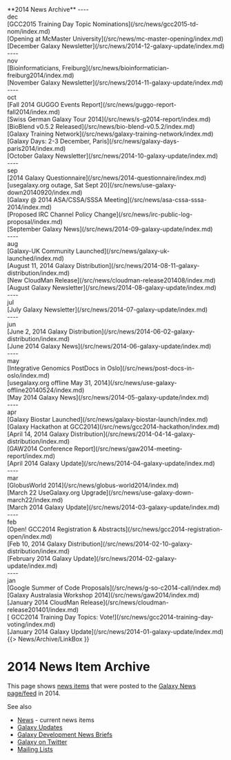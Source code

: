 <div class='linkbox'>
**2014 News Archive**
----
<div class='right'>dec</div>
[GCC2015 Training Day Topic Nominations](/src/news/gcc2015-td-nom/index.md)<br />
[Opening at McMaster University](/src/news/mc-master-opening/index.md)<br />
[December Galaxy Newsletter](/src/news/2014-12-galaxy-update/index.md)<br />
----
<div class='right'>nov</div>
[Bioinformaticians, Freiburg](/src/news/bioinformatician-freiburg2014/index.md)<br />
[November Galaxy Newsletter](/src/news/2014-11-galaxy-update/index.md)<br />
----
<div class='right'>oct</div>
[Fall 2014 GUGGO Events Report](/src/news/guggo-report-fall2014/index.md)<br />
[Swiss German Galaxy Tour 2014](/src/news/s-g2014-report/index.md)<br />
[BioBlend v0.5.2 Released](/src/news/bio-blend-v0.5.2/index.md)<br />
[Galaxy Training Network](/src/news/galaxy-training-network/index.md)<br />
[Galaxy Days: 2-3 December, Paris](/src/news/galaxy-days-paris2014/index.md)<br />
[October Galaxy Newsletter](/src/news/2014-10-galaxy-update/index.md)<br />
----
<div class='right'>sep</div>
[2014 Galaxy Questionnaire](/src/news/2014-questionnaire/index.md)<br />
[usegalaxy.org outage, Sat Sept 20](/src/news/use-galaxy-down20140920/index.md)<br />
[Galaxy @ 2014 ASA/CSSA/SSSA Meeting](/src/news/asa-cssa-sssa-2014/index.md)<br />
[Proposed IRC Channel Policy Change](/src/news/irc-public-log-proposal/index.md)<br />
[September Galaxy News](/src/news/2014-09-galaxy-update/index.md)<br />
----
<div class='right'>aug</div>
[Galaxy-UK Community Launched](/src/news/galaxy-uk-launched/index.md)<br />
[August 11, 2014 Galaxy Distribution](/src/news/2014-08-11-galaxy-distribution/index.md)<br />
[New CloudMan Release](/src/news/cloudman-release201408/index.md)<br />
[August Galaxy Newsletter](/src/news/2014-08-galaxy-update/index.md)<br />
----
<div class='right'>jul</div>
[July Galaxy Newsletter](/src/news/2014-07-galaxy-update/index.md)<br />
----
<div class='right'>jun</div>
[June 2, 2014 Galaxy Distribution](/src/news/2014-06-02-galaxy-distribution/index.md)<br />
[June 2014 Galaxy News](/src/news/2014-06-galaxy-update/index.md)<br />
----
<div class='right'>may</div>
[Integrative Genomics PostDocs in Oslo](/src/news/post-docs-in-oslo/index.md)<br />
[usegalaxy.org offline May 31, 2014](/src/news/use-galaxy-offline20140524/index.md)<br />
[May 2014 Galaxy News](/src/news/2014-05-galaxy-update/index.md)<br />
----
<div class='right'>apr</div>
[Galaxy Biostar Launched](/src/news/galaxy-biostar-launch/index.md)<br />
[Galaxy Hackathon at GCC2014](/src/news/gcc2014-hackathon/index.md)<br />
[April 14, 2014 Galaxy Distribution](/src/news/2014-04-14-galaxy-distribution/index.md)<br />
[GAW2014 Conference Report](/src/news/gaw2014-meeting-report/index.md)<br />
[April 2014 Galaxy Update](/src/news/2014-04-galaxy-update/index.md)<br />
----
<div class='right'>mar</div>
[GlobusWorld 2014](/src/news/globus-world2014/index.md)<br />
[March 22 UseGalaxy.org Upgrade](/src/news/use-galaxy-down-march22/index.md)<br />
[March 2014 Galaxy Update](/src/news/2014-03-galaxy-update/index.md)<br />
----
<div class='right'>feb</div>
[Open! GCC2014 Registration & Abstracts](/src/news/gcc2014-registration-open/index.md)<br />
[Feb 10, 2014 Galaxy Distribution](/src/news/2014-02-10-galaxy-distribution/index.md)<br />
[February 2014 Galaxy Update](/src/news/2014-02-galaxy-update/index.md)<br />
----
<div class='right'>jan</div>
[Google Summer of Code Proposals](/src/news/g-so-c2014-call/index.md)<br />
[Galaxy Australasia Workshop 2014](/src/news/gaw2014/index.md)<br />
[January 2014 CloudMan Release](/src/news/cloudman-release201401/index.md)<br />
[ GCC2014 Training Day Topics: Vote!](/src/news/gcc2014-training-day-voting/index.md)<br />
[January 2014 Galaxy Update](/src/news/2014-01-galaxy-update/index.md)<br />
</div>
{{> News/Archive/LinkBox }}

# 2014 News Item Archive

This page shows [news items](/src/news/index.md) that were posted to the [Galaxy News page/feed](/src/news/index.md) in 2014.

See also 
* [News](/src/news/index.md) - current news items
* [Galaxy Updates](/src/galaxy-updates/index.md)
* [Galaxy Development News Briefs](/src/docs/index.md)
* [Galaxy on Twitter](/src/galaxy-on-twitter/index.md)
* [Mailing Lists](/src/mailing-lists/index.md)

<div class='newsItemList'>
 

